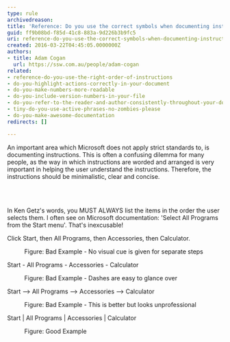 ```yaml
---
type: rule
archivedreason: 
title: 'Reference: Do you use the correct symbols when documenting instructions?'
guid: ff9b08bd-f85d-41c8-883a-9d226b3b9fc5
uri: reference-do-you-use-the-correct-symbols-when-documenting-instructions
created: 2016-03-22T04:45:05.0000000Z
authors:
- title: Adam Cogan
  url: https://ssw.com.au/people/adam-cogan
related:
- reference-do-you-use-the-right-order-of-instructions
- do-you-highlight-actions-correctly-in-your-document
- do-you-make-numbers-more-readable
- do-you-include-version-numbers-in-your-file
- do-you-refer-to-the-reader-and-author-consistently-throughout-your-document
- tiny-do-you-use-active-phrases-no-zombies-please
- do-you-make-awesome-documentation
redirects: []

---
```



<p class="ssw15-rteElement-P">​​​​An important area which Microsoft does not apply strict standards to, is documenting instructions. This is often a confusing dilemma for many people, as the way in which instructions are worded and arranged is very important in helping the user understand the instructions. Therefore, the instructions should be minimalistic, clear and concise.<br></p>
<br><excerpt class='endintro'></excerpt><br>
<p>In Ken Getz's words, you MUST ALWAYS list the items in the order the user selects them. I often see on Microsoft documentation&#58; 'Select All Programs from the Start menu'. That's inexcusable!</p><p></p><p class="ssw15-rteElement-GreyBox">Click Start, then All Programs, then Accessories, then Calculator.</p><dd class="ssw15-rteElement-FigureBad">Figure&#58; Bad Example - No visual cue is given for separate steps</dd><p class="ssw15-rteElement-GreyBox">Start - All Programs - Accessories - Calculator</p><dd class="ssw15-rteElement-FigureBad">Figure&#58; Bad Example - Dashes are easy to glance over</dd><p class="ssw15-rteElement-GreyBox">Start --&gt; All Programs --&gt; Accessories --&gt; Calculator</p><dd class="ssw15-rteElement-FigureBad">Figure&#58; Bad Example - This is better but looks unprofessional</dd><p class="ssw15-rteElement-GreyBox">Start | All Programs | Accessories | Calculator</p><dd class="ssw15-rteElement-FigureGood">Figure&#58; Good Example</dd> ​<br>


